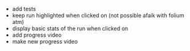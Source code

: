 * add tests
* keep run highlighted when clicked on (not possible afaik with folium atm)
* display basic stats of the run when clicked on
* add progress video
* make new progress video
